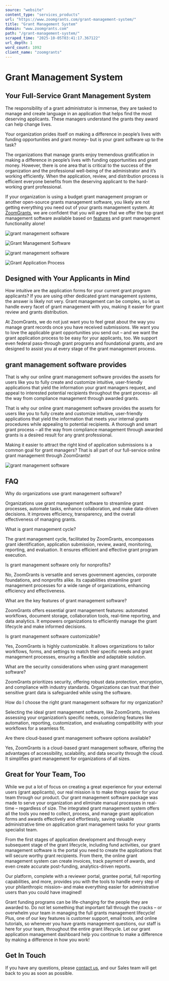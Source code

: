 ```yaml
---
source: "website"
content_type: "services_products"
url: "https://www.zoomgrants.com/grant-management-system/"
title: "Grant Management System"
domain: "www.zoomgrants.com"
path: "/grant-management-system/"
scraped_time: "2025-10-05T03:41:17.367122"
url_depth: 1
word_count: 1092
client_name: "zoomgrants"
---
```


# Grant Management System

## Your Full-Service Grant Management System

The responsibility of a grant administrator is immense, they are tasked to manage and create language in an application that helps find the most deserving applicants. These managers understand the grants they award can help change lives.

Your organization prides itself on making a difference in people’s lives with funding opportunities and grant money– but is your grant software up to the task?

The organizations that manage grants enjoy tremendous gratification in making a difference in people’s lives with funding opportunities and grant money. However, there is one area that is critical to the success of the organization and the professional well-being of the administrator and it’s working efficiently. When the application, review, and distribution process is efficient everyone benefits from the deserving applicant to the hard-working grant professional.

If your organization is using a budget grant management program or another open-source grants management software, you likely are not getting everything you need out of your grants management system. At [ZoomGrants](https://www.zoomgrants.com/), we are confident that you will agree that we offer the top grant management software available based on [features](https://www.zoomgrants.com/overview/features/) and grant management functionality alone!

![grant management software](https://www.zoomgrants.com/wp-content/uploads/2023/05/pexels-mikhail-nilov-7988206-1.jpg)

![Grant Management Software](https://www.zoomgrants.com/wp-content/uploads/2023/05/black-businessman-using-computer-laptop-1.jpg)

![grant management software](https://www.zoomgrants.com/wp-content/uploads/2023/05/pexels-cottonbro-studio-5082581.jpg)

![Grant Application Process](https://www.zoomgrants.com/wp-content/uploads/2023/05/pexels-cottonbro-studio-5053841.jpg)

## Designed with Your Applicants in Mind

How intuitive are the application forms for your current grant program applicants? If you are using other dedicated grant management systems, the answer is likely not very. Grant management can be complex, so let us handle every facet of grant management with you, making it easier for grant review and grants distribution.

At ZoomGrants, we do not just want you to feel great about the way you manage grant records once you have received submissions. We want you to love the applicable grant opportunities you send out – and we want the grant application process to be easy for your applicants, too. We support even federal pass-through grant programs and foundational grants, and are designed to assist you at every stage of the grant management process.

## grant management software provides

That is why our online grant management software provides the assets for users like you to fully create and customize intuitive, user-friendly applications that yield the information your grant managers request, and appeal to interested potential recipients throughout the grant process- all the way from compliance management through awarded grants.

That is why our online grant management software provides the assets for users like you to fully create and customize intuitive, user-friendly applications that yield the information that meets your internal grants procedures while appealing to potential recipients. A thorough and smart grant process – all the way from compliance management through awarded grants is a desired result for any grant professional.

Making it easier to attract the right kind of application submissions is a common goal for grant managers? That is all part of our full-service online grant management through ZoomGrants!

![grant management software](https://www.zoomgrants.com/wp-content/uploads/2023/05/close-up-hand-writing-notebook-top-view-1-1.jpg)

## FAQ

Why do organizations use grant management software?

Organizations use grant management software to streamline grant processes, automate tasks, enhance collaboration, and make data-driven decisions. It improves efficiency, transparency, and the overall effectiveness of managing grants.

What is grant management cycle?

The grant management cycle, facilitated by ZoomGrants, encompasses grant identification, application submission, review, award, monitoring, reporting, and evaluation. It ensures efficient and effective grant program execution.

Is grant management software only for nonprofits?

No, ZoomGrants is versatile and serves government agencies, corporate foundations, and nonprofits alike. Its capabilities streamline grant management processes for a wide range of organizations, enhancing efficiency and effectiveness.

What are the key features of grant management software?

ZoomGrants offers essential grant management features: automated workflows, document storage, collaboration tools, real-time reporting, and data analytics. It empowers organizations to efficiently manage the grant lifecycle and make informed decisions.

Is grant management software customizable?

Yes, ZoomGrants is highly customizable. It allows organizations to tailor workflows, forms, and settings to match their specific needs and grant management processes, ensuring a flexible and adaptable solution.

What are the security considerations when using grant management software?

ZoomGrants prioritizes security, offering robust data protection, encryption, and compliance with industry standards. Organizations can trust that their sensitive grant data is safeguarded while using the software.

How do I choose the right grant management software for my organization?

Selecting the ideal grant management software, like ZoomGrants, involves assessing your organization’s specific needs, considering features like automation, reporting, customization, and evaluating compatibility with your workflows for a seamless fit.

Are there cloud-based grant management software options available?

Yes, ZoomGrants is a cloud-based grant management software, offering the advantages of accessibility, scalability, and data security through the cloud. It simplifies grant management for organizations of all sizes.

## Great for Your Team, Too

While we put a lot of focus on creating a great experience for your external users (grant applicants), our real mission is to make things easier for your team through our product. Our grant management software package was made to serve your organization and eliminate manual processes in real-time – regardless of size. The integrated grant management system offers all the tools you need to collect, process, and manage grant application forms and awards effectively and effortlessly, saving valuable administrative time on application grant management tasks for your grants specialist team.

From the first stages of application development and through every subsequent stage of the grant lifecycle, including fund activities, our grant management software is the portal you need to create the applications that will secure worthy grant recipients. From there, the online grant management system can create invoices, track payment of awards, and even create accurate post-funding, analytics-driven reports.

Our platform, complete with a reviewer portal, grantee portal, full reporting capabilities, and more, provides you with the tools to handle every step of your philanthropic mission– and make everything easier for administrative users than you could have imagined!

Grant funding programs can be life-changing for the people they are awarded to. Do not let something that important fall through the cracks – or overwhelm your team in managing the full grants management lifecycle! Plus, one of our key features is customer support, email tools, and online tutorials, so whenever you have grants management questions, our staff is here for your team, throughout the entire grant lifecycle. Let our grant application management dashboard help you continue to make a difference by making a difference in how you work!

## Get In Touch

If you have any questions, please [contact us](https://www.zoomgrants.com/about-us/contact-sales/), and our Sales team will get back to you as soon as possible.